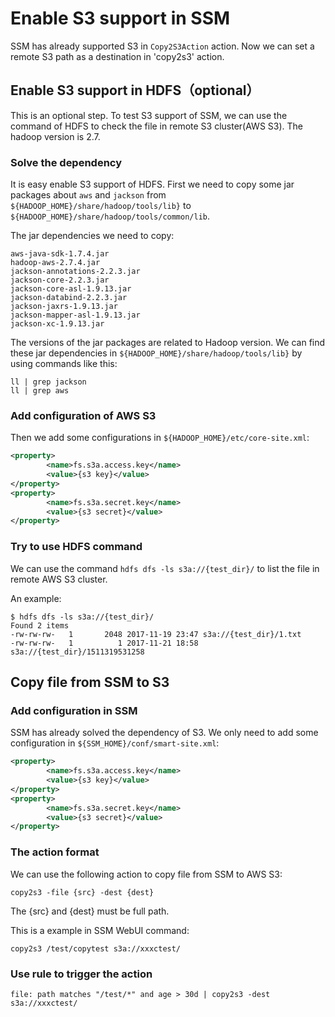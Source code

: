 # Enable S3 support in SSM

SSM has already supported S3 in `Copy2S3Action` action. Now we can set a remote S3 path as a destination in 'copy2s3' action.

## Enable S3 support in HDFS（optional）

This is an optional step. To test S3 support of SSM, we can use the command of HDFS to check the file in remote S3 cluster(AWS S3). The hadoop version is 2.7.

### Solve the dependency

It is easy enable S3 support of HDFS. First we need to copy some jar packages about `aws` and `jackson` from `${HADOOP_HOME}/share/hadoop/tools/lib}` to `${HADOOP_HOME}/share/hadoop/tools/common/lib`. 

The jar dependencies we need to copy:

```
aws-java-sdk-1.7.4.jar
hadoop-aws-2.7.4.jar
jackson-annotations-2.2.3.jar
jackson-core-2.2.3.jar
jackson-core-asl-1.9.13.jar
jackson-databind-2.2.3.jar
jackson-jaxrs-1.9.13.jar
jackson-mapper-asl-1.9.13.jar
jackson-xc-1.9.13.jar
```

The versions of the jar packages are related to Hadoop version. We can find these jar dependencies in `${HADOOP_HOME}/share/hadoop/tools/lib}` by using commands like this:

```shell
ll | grep jackson
ll | grep aws
```

### Add configuration of AWS S3

Then we add some configurations in `${HADOOP_HOME}/etc/core-site.xml`:

```xml
<property>
        <name>fs.s3a.access.key</name>
        <value>{s3 key}</value>
</property>
<property>
        <name>fs.s3a.secret.key</name>
        <value>{s3 secret}</value>
</property>
```

### Try to use HDFS command

We can use the command `hdfs dfs -ls s3a://{test_dir}/` to list the file in remote AWS S3 cluster.

An example:

```shell
$ hdfs dfs -ls s3a://{test_dir}/
Found 2 items
-rw-rw-rw-   1       2048 2017-11-19 23:47 s3a://{test_dir}/1.txt
-rw-rw-rw-   1          1 2017-11-21 18:58 s3a://{test_dir}/1511319531258
```



## Copy file from SSM to S3

### Add configuration in SSM

SSM has already solved the dependency of S3. We only need to add some configuration in `${SSM_HOME}/conf/smart-site.xml`:

```xml
<property>
        <name>fs.s3a.access.key</name>
        <value>{s3 key}</value>
</property>
<property>
        <name>fs.s3a.secret.key</name>
        <value>{s3 secret}</value>
</property>
```

### The action format

We can use the following action to copy file from SSM to AWS S3:

```shell
copy2s3 -file {src} -dest {dest}
```

The {src} and {dest} must be full path.

This is a example in SSM WebUI command:

```shell
copy2s3 /test/copytest s3a://xxxctest/
```

### Use rule to trigger the action

```shell
file: path matches "/test/*" and age > 30d | copy2s3 -dest s3a://xxxctest/
```




